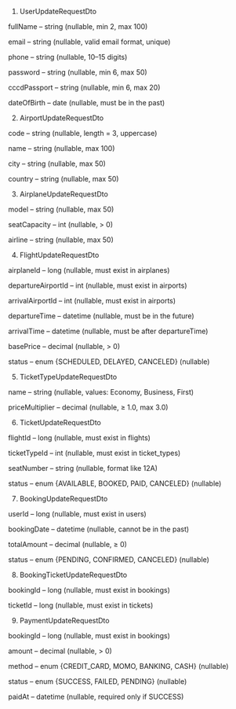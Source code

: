 1. UserUpdateRequestDto

fullName – string (nullable, min 2, max 100)

email – string (nullable, valid email format, unique)

phone – string (nullable, 10–15 digits)

password – string (nullable, min 6, max 50)

cccdPassport – string (nullable, min 6, max 20)

dateOfBirth – date (nullable, must be in the past)

2. AirportUpdateRequestDto

code – string (nullable, length = 3, uppercase)

name – string (nullable, max 100)

city – string (nullable, max 50)

country – string (nullable, max 50)

3. AirplaneUpdateRequestDto

model – string (nullable, max 50)

seatCapacity – int (nullable, > 0)

airline – string (nullable, max 50)

4. FlightUpdateRequestDto

airplaneId – long (nullable, must exist in airplanes)

departureAirportId – int (nullable, must exist in airports)

arrivalAirportId – int (nullable, must exist in airports)

departureTime – datetime (nullable, must be in the future)

arrivalTime – datetime (nullable, must be after departureTime)

basePrice – decimal (nullable, > 0)

status – enum {SCHEDULED, DELAYED, CANCELED} (nullable)

5. TicketTypeUpdateRequestDto

name – string (nullable, values: Economy, Business, First)

priceMultiplier – decimal (nullable, ≥ 1.0, max 3.0)

6. TicketUpdateRequestDto

flightId – long (nullable, must exist in flights)

ticketTypeId – int (nullable, must exist in ticket_types)

seatNumber – string (nullable, format like 12A)

status – enum {AVAILABLE, BOOKED, PAID, CANCELED} (nullable)

7. BookingUpdateRequestDto

userId – long (nullable, must exist in users)

bookingDate – datetime (nullable, cannot be in the past)

totalAmount – decimal (nullable, ≥ 0)

status – enum {PENDING, CONFIRMED, CANCELED} (nullable)

8. BookingTicketUpdateRequestDto

bookingId – long (nullable, must exist in bookings)

ticketId – long (nullable, must exist in tickets)

9. PaymentUpdateRequestDto

bookingId – long (nullable, must exist in bookings)

amount – decimal (nullable, > 0)

method – enum {CREDIT_CARD, MOMO, BANKING, CASH} (nullable)

status – enum {SUCCESS, FAILED, PENDING} (nullable)

paidAt – datetime (nullable, required only if SUCCESS)